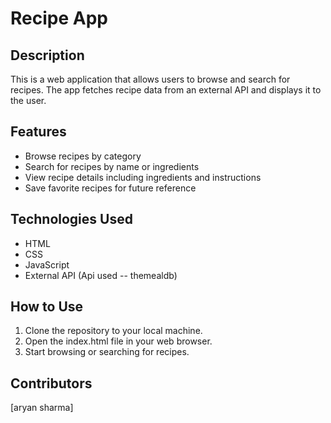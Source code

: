 # Recipe App

## Description
This is a web application that allows users to browse and search for recipes. The app fetches recipe data from an external API and displays it to the user.

## Features
- Browse recipes by category
- Search for recipes by name or ingredients
- View recipe details including ingredients and instructions
- Save favorite recipes for future reference

## Technologies Used
- HTML
- CSS
- JavaScript
- External API (Api used -- themealdb)

## How to Use
1. Clone the repository to your local machine.
2. Open the index.html file in your web browser.
3. Start browsing or searching for recipes.

## Contributors
[aryan sharma]

